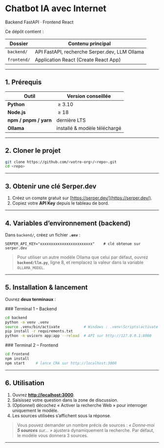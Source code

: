 # Chatbot IA avec Internet

Backend FastAPI · Frontend React

Ce dépôt contient :

| Dossier     | Contenu principal                             |
| ----------- | --------------------------------------------- |
| `backend/`  | API FastAPI, recherche Serper.dev, LLM Ollama |
| `frontend/` | Application React (Create React App)          |

---

## 1. Prérequis

| Outil                 | Version conseillée           |
| --------------------- | ---------------------------- |
| **Python**            |  ≥ 3.10                      |
| **Node.js**           |  ≥ 18                        |
| **npm / pnpm / yarn** | dernière LTS                 |
| **Ollama**            | installé & modèle téléchargé |

---

## 2. Cloner le projet

```bash
git clone https://github.com/<votre‑org>/<repo>.git
cd <repo>
```

---

## 3. Obtenir une clé Serper.dev

1. Créez un compte gratuit sur [https://serper.dev/](https://serper.dev/).
2. Copiez votre **API Key** depuis le tableau de bord.

---

## 4. Variables d’environnement (backend)

Dans `backend/`, créez un fichier **`.env`** :

```
SERPER_API_KEY="xxxxxxxxxxxxxxxxxxxxxxxx"    # clé obtenue sur serper.dev
```

> Pour utiliser un autre modèle Ollama que celui par défaut, ouvrez **`backend/llm.py`**, ligne 8, et remplacez la valeur dans la variable `OLLAMA_MODEL`.


---

## 5. Installation & lancement

Ouvrez **deux terminaux** :

### Terminal 1 – Backend

```bash
cd backend
python -m venv .venv
source .venv/bin/activate           # Windows : .venv\Scripts\activate
pip install -r requirements.txt
python -m uvicorn app:app --reload  # API sur http://127.0.0.1:8000
````

\### Terminal 2 – Frontend

```bash
cd frontend
npm install
npm start     # lance CRA sur http://localhost:3000
```

---

## 6. Utilisation

1. Ouvrez **[http://localhost:3000](http://localhost:3000)**.
2. Saisissez votre question dans la zone de discussion.
3. (Optionnel) décochez « Activer la recherche Web » pour interroger uniquement le modèle.
4. Les sources utilisées s’affichent sous la réponse.

> Vous pouvez demander un nombre précis de sources :
> *« Donne‑moi **5 sources** sur… »* ajustera dynamiquement la recherche. Par défaut, le modèle vous donnera 3 sources.

---

